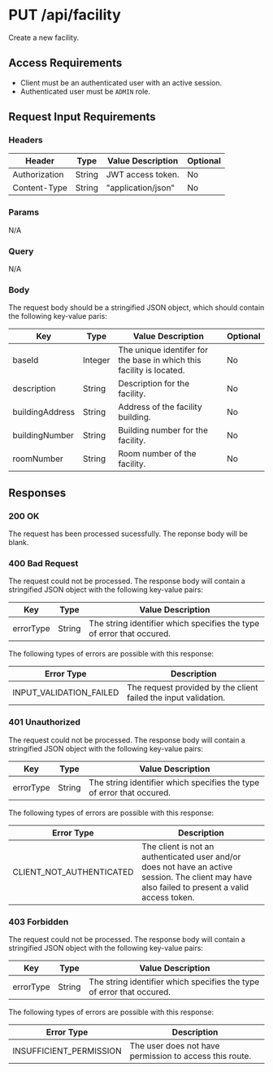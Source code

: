 # PUT /api/facility

Create a new facility.

## Access Requirements

- Client must be an authenticated user with an active session.
- Authenticated user must be `ADMIN` role.

## Request Input Requirements

### Headers

|Header|Type|Value Description|Optional|
|-|-|-|-|
|Authorization|String|JWT access token.|No|
|Content-Type|String|"application/json"|No|

### Params

N/A

### Query

N/A

### Body

The request body should be a stringified JSON object, which should contain the following key-value paris:

|Key|Type|Value Description|Optional|
|-|-|-|-|
|baseId|Integer|The unique identifer for the base in which this facility is located.|No|
|description|String|Description for the facility.|No|
|buildingAddress|String|Address of the facility building.|No|
|buildingNumber|String|Building number for the facility.|No|
|roomNumber|String|Room number of the facility.|No|

## Responses

### 200 OK

The request has been processed sucessfully.  The reponse body will be blank.

### 400 Bad Request

The request could not be processed.  The response body will contain a stringified JSON object with the following key-value pairs:

|Key|Type|Value Description|
|-|-|-|
|errorType|String|The string identifier which specifies the type of error that occured.|

The following types of errors are possible with this response:

|Error Type|Description|
|-|-|
|INPUT_VALIDATION_FAILED|The request provided by the client failed the input validation.|

### 401 Unauthorized

The request could not be processed.  The response body will contain a stringified JSON object with the following key-value pairs:

|Key|Type|Value Description|
|-|-|-|
|errorType|String|The string identifier which specifies the type of error that occured.|

The following types of errors are possible with this response:

|Error Type|Description|
|-|-|
|CLIENT_NOT_AUTHENTICATED|The client is not an authenticated user and/or does not have an active session.  The client may have also failed to present a valid access token.|

### 403 Forbidden

The request could not be processed.  The response body will contain a stringified JSON object with the following key-value pairs:

|Key|Type|Value Description|
|-|-|-|
|errorType|String|The string identifier which specifies the type of error that occured.|

The following types of errors are possible with this response:

|Error Type|Description|
|-|-|
|INSUFFICIENT_PERMISSION|The user does not have permission to access this route.|